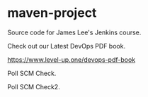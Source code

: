 # maven-project
Source code for James Lee's Jenkins course.

Check out our Latest DevOps PDF book.

https://www.level-up.one/devops-pdf-book

Poll SCM Check.

Poll SCM Check2.
